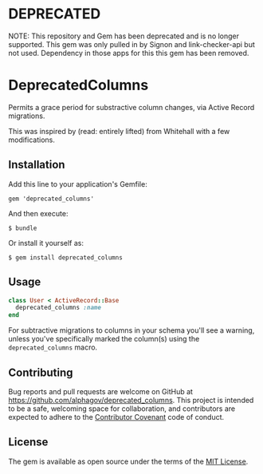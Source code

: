 # DEPRECATED

NOTE: This repository and Gem has been deprecated and is no longer supported. This gem was only pulled in by Signon and link-checker-api but not used. Dependency in those apps for this this gem has been removed.

# DeprecatedColumns

Permits a grace period for substractive column changes, via Active Record
migrations.

This was inspired by (read: entirely lifted) from Whitehall with a few
modifications.

## Installation

Add this line to your application's Gemfile:

```gem 'deprecated_columns'```

And then execute:

    $ bundle

Or install it yourself as:

    $ gem install deprecated_columns

## Usage

```ruby
class User < ActiveRecord::Base
  deprecated_columns :name
end
```

For subtractive migrations to columns in your schema you'll see a warning,
unless you've specifically marked the column(s) using the `deprecated_columns`
macro.

## Contributing

Bug reports and pull requests are welcome on GitHub at
https://github.com/alphagov/deprecated_columns. This project is intended to
be a safe, welcoming space for collaboration, and contributors are expected to
adhere to the [Contributor Covenant](contributor-covenant.org) code of conduct.

## License

The gem is available as open source under the terms of the [MIT
License](http://opensource.org/licenses/MIT).
